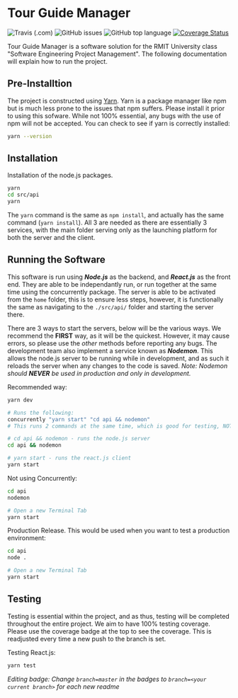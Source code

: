 # Tour Guide Manager

![Travis (.com)](https://img.shields.io/travis/com/minimuscle/sepm) ![GitHub issues](https://img.shields.io/github/issues/minimuscle/sepm) ![GitHub top language](https://img.shields.io/github/languages/top/minimuscle/sepm) [![Coverage Status](https://coveralls.io/repos/github/minimuscle/sepm/badge.svg?branch=master)](https://coveralls.io/github/minimuscle/sepm?branch=master)

Tour Guide Manager is a software solution for the RMIT University class "Software Engineering Project Management". The following documentation will explain how to run the project.

## Pre-Installtion
The project is constructed using [Yarn](https://classic.yarnpkg.com/en/docs/install/#windows-stable). Yarn is a package manager like npm but is much less prone to the issues that npm suffers. Please install it prior to using this sofware. While not 100% essential, any bugs with the use of npm will not be accepted.
You can check to see if yarn is correctly installed:
```bash
yarn --version
```

## Installation
Installation of the node.js packages. 
```bash
yarn
cd src/api
yarn
```

The `yarn` command is the same as `npm install`, and actually has the same command (`yarn install`). All 3 are needed as there are essentially 3 services, with the main folder serving only as the launching platform for both the server and the client.

## Running the Software
This software is run using ***Node.js*** as the backend, and ***React.js*** as the front end. They are able to be independantly run, or run together at the same time using the concurrently package. The server is able to be activated from the `home` folder, this is to ensure less steps, however, it is functionally the same as navigating to the `./src/api/` folder and starting the server there.

There are 3 ways to start the servers, below will be the various ways. We recommend the **FIRST** way, as it will be the quickest. However, it may cause errors, so please use the *other* methods before reporting any bugs. The development team also implement a service known as ***Nodemon***. This allows the node.js server to be running while in development, and as such it reloads the server when any changes to the code is saved. 
*Note: Nodemon should **NEVER** be used in production and only in development.*

Recommended way:
```bash
yarn dev

# Runs the following:
concurrently "yarn start" "cd api && nodemon"
# This runs 2 commands at the same time, which is good for testing, NOT for production.

# cd api && nodemon - runs the node.js server
cd api && nodemon

# yarn start - runs the react.js client
yarn start
```

Not using Concurrently:
```bash
cd api
nodemon

# Open a new Terminal Tab
yarn start
```

Production Release. This would be used when you want to test a production environment:
```bash
cd api
node .

# Open a new Terminal Tab
yarn start
```

## Testing
Testing is essential within the project, and as thus, testing will be completed throughout the entire project. We aim to have 100% testing coverage. Please use the coverage badge at the top to see the coverage. This is readjusted every time a new push to the branch is set.

Testing React.js:
```bash
yarn test
```

*Editing badge: Change `branch=master` in the badges to `branch=<your current branch>` for each new readme*